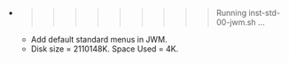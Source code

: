 * >>>>>>>>> Running inst-std-00-jwm.sh ...
  * Add default standard menus in JWM.
  * Disk size = 2110148K. Space Used = 4K.
